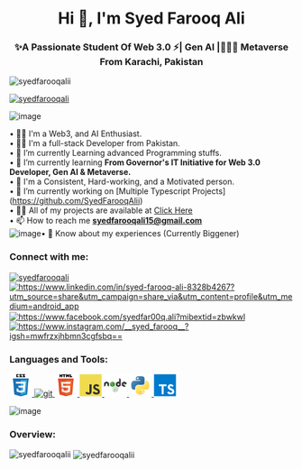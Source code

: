 <h1 align="center">Hi 👋, I'm Syed Farooq Ali</h1>
<h3 align="center">✨A Passionate Student Of Web 3.0 ⚡| Gen AI |🧑🏻‍💻 Metaverse From Karachi, Pakistan</h3>

<p align="left"> <img src="https://komarev.com/ghpvc/?username=syedfarooqalii&label=Profile%20views&color=0e75b6&style=flat" alt="syedfarooqalii" /> </p>

<p align="left"> <a href="https://twitter.com/syedfarooqali" target="blank"><img src="https://img.shields.io/twitter/follow/syedfarooqali?logo=twitter&style=for-the-badge" alt="syedfarooqali" /></a> </p>

<p align="centre"><img src="https://github.com/Zeeshan-Haider-Soomro/Zeeshan-Haider-Soomro/blob/main/banner-software-development-3d-laptop-vector-46322083.avif" alt="image" width="160"></p>

• 💪🏻 I'm a Web3, and AI Enthusiast.
<br>
• 👨‍💻 I'm a full-stack Developer from Pakistan.
<br>
• 🌱 I’m currently Learning advanced Programming stuffs.
<br>
• 📗 I’m currently learning **From Governor's IT Initiative for Web 3.0 Developer, Gen AI & Metaverse.**
<br>
• 🚀 I'm a Consistent, Hard-working, and a Motivated person.
<br>
• 🔭 I’m currently working on [Multiple Typescript Projects]
(https://github.com/SyedFarooqAlii)
<br>
• 👨‍💻 All of my projects are available at <a href="https://github.com/SyedFarooqAlii">Click Here</a>
<br>
• 📫 How to reach me **syedfarooqali15@gmail.com**
<br>
• 📄 Know about my experiences (Currently Biggener)
<img align="left" src="https://camo.githubusercontent.com/4ccd548e76ac64bd14d316108c5ded2680335b91c7d019c2d5c61b025b897f8c/68747470733a2f2f6d656469612e67697068792e636f6d2f6d656469612f6959384352426451584f444a5343455249722f67697068792e676966" alt="image" height="30">
<h3 align="left down">Connect with me:</h3>
<p align="left">
<a href="https://twitter.com/syedfarooqali" target="blank"><img align="center" src="https://raw.githubusercontent.com/rahuldkjain/github-profile-readme-generator/master/src/images/icons/Social/twitter.svg" alt="syedfarooqali" height="30" width="40" /></a>
<a href="https://linkedin.com/in/https://www.linkedin.com/in/syed-farooq-ali-8328b4267?utm_source=share&utm_campaign=share_via&utm_content=profile&utm_medium=android_app" target="blank"><img align="center" src="https://raw.githubusercontent.com/rahuldkjain/github-profile-readme-generator/master/src/images/icons/Social/linked-in-alt.svg" alt="https://www.linkedin.com/in/syed-farooq-ali-8328b4267?utm_source=share&utm_campaign=share_via&utm_content=profile&utm_medium=android_app" height="30" width="40" /></a>
<a href="https://fb.com/https://www.facebook.com/syedfar00q.ali?mibextid=zbwkwl" target="blank"><img align="center" src="https://raw.githubusercontent.com/rahuldkjain/github-profile-readme-generator/master/src/images/icons/Social/facebook.svg" alt="https://www.facebook.com/syedfar00q.ali?mibextid=zbwkwl" height="30" width="40" /></a>
<a href="https://instagram.com/https://www.instagram.com/__syed_farooq__?igsh=mwfrzxjhbmn3cgfsbq==" target="blank"><img align="center" src="https://raw.githubusercontent.com/rahuldkjain/github-profile-readme-generator/master/src/images/icons/Social/instagram.svg" alt="https://www.instagram.com/__syed_farooq__?igsh=mwfrzxjhbmn3cgfsbq==" height="30" width="40" /></a>
</p>

<h3 align="left">Languages and Tools:</h3>
<p align="left"> <a href="https://www.w3schools.com/css/" target="_blank" rel="noreferrer"> <img src="https://raw.githubusercontent.com/devicons/devicon/master/icons/css3/css3-original-wordmark.svg" alt="css3" width="40" height="40"/> </a> <a href="https://git-scm.com/" target="_blank" rel="noreferrer"> <img src="https://www.vectorlogo.zone/logos/git-scm/git-scm-icon.svg" alt="git" width="40" height="40"/> </a> <a href="https://www.w3.org/html/" target="_blank" rel="noreferrer"> <img src="https://raw.githubusercontent.com/devicons/devicon/master/icons/html5/html5-original-wordmark.svg" alt="html5" width="40" height="40"/> </a> <a href="https://developer.mozilla.org/en-US/docs/Web/JavaScript" target="_blank" rel="noreferrer"> <img src="https://raw.githubusercontent.com/devicons/devicon/master/icons/javascript/javascript-original.svg" alt="javascript" width="40" height="40"/> </a> <a href="https://nodejs.org" target="_blank" rel="noreferrer"> <img src="https://raw.githubusercontent.com/devicons/devicon/master/icons/nodejs/nodejs-original-wordmark.svg" alt="nodejs" width="40" height="40"/> </a> <a href="https://www.python.org" target="_blank" rel="noreferrer"> <img src="https://raw.githubusercontent.com/devicons/devicon/master/icons/python/python-original.svg" alt="python" width="40" height="40"/> </a> <a href="https://www.typescriptlang.org/" target="_blank" rel="noreferrer"> <img src="https://raw.githubusercontent.com/devicons/devicon/master/icons/typescript/typescript-original.svg" alt="typescript" width="40" height="40"/> </a> </p>
<img src="https://github.com/abhisheknaiidu/abhisheknaiidu/blob/master/code.gif?raw=true" alt="image" width="160"/>


<h3 align="left">Overview:</h3>

<p><img align="left" src="https://github-readme-stats.vercel.app/api/top-langs?username=syedfarooqalii&show_icons=true&locale=en&layout=compact" alt="syedfarooqalii" /></p>

<p>&nbsp;<img align="center" src="https://github-readme-stats.vercel.app/api?username=syedfarooqalii&show_icons=true&locale=en" alt="syedfarooqalii" /></p>

